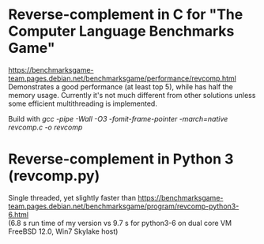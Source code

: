 # Reverse-complement in C for "The Computer Language Benchmarks Game"  
https://benchmarksgame-team.pages.debian.net/benchmarksgame/performance/revcomp.html  
Demonstrates a good performance (at least top 5), while has half the memory usage. Currently it's not much different from other solutions unless some efficient multithreading is implemented.

Build with *gcc -pipe -Wall -O3 -fomit-frame-pointer -march=native revcomp.c -o revcomp*

# Reverse-complement in Python 3 (revcomp.py)

Single threaded, yet slightly faster than https://benchmarksgame-team.pages.debian.net/benchmarksgame/program/revcomp-python3-6.html  
(6.8 s run time of my version vs 9.7 s for python3-6 on dual core VM FreeBSD 12.0, Win7 Skylake host)